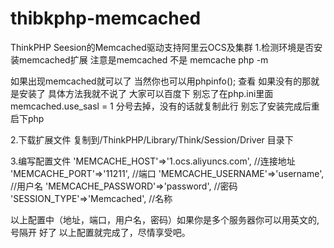 # thibkphp-memcached

ThinkPHP Seesion的Memcached驱动支持阿里云OCS及集群
1.检测环境是否安装memcached扩展 注意是memcached 不是 memcache
php -m

如果出现memcached就可以了 
当然你也可以用phpinfo(); 查看
如果没有的那就是安装了 具体方法我就不说了 大家可以百度下
别忘了在php.ini里面
memcached.use_sasl = 1
分号去掉，没有的话就复制此行
别忘了安装完成后重启下php


2.下载扩展文件
复制到/ThinkPHP/Library/Think/Session/Driver 目录下

3.编写配置文件
    'MEMCACHE_HOST'=>'1.ocs.aliyuncs.com', //连接地址
    'MEMCACHE_PORT'=>'11211',    //端口
    'MEMCACHE_USERNAME'=>'username',   //用户名
    'MEMCACHE_PASSWORD'=>'password',   //密码
    'SESSION_TYPE'=>'Memcached',       //名称

以上配置中（地址，端口，用户名，密码）如果你是多个服务器你可以用英文的,号隔开
好了 以上配置就完成了，尽情享受吧。
